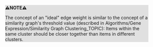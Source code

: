 <div style="margin:2em; background-color: #e0e0e0;">

<strong>⚠️NOTE️️️⚠️</strong>

The concept of an "ideal" edge weight is similar to the concept of a similarity graph's threshold value (described in Algorithms/Gene Expression/Similarity Graph Clustering_TOPIC): Items within the same cluster should be closer together than items in different clusters.
</div>

